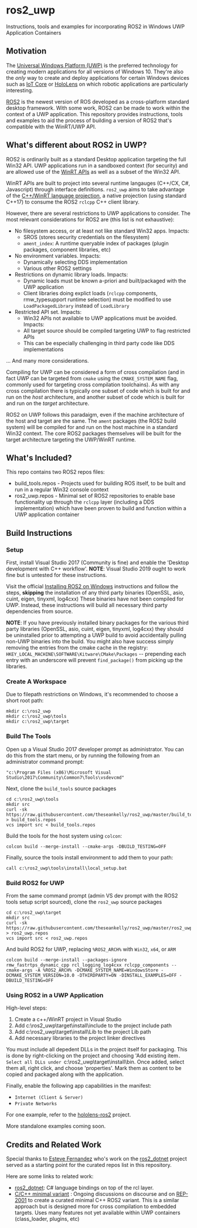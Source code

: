 # ros2_uwp
Instructions, tools and examples for incorporating ROS2 in Windows UWP
Application Containers

## Motivation

The [Universal Windows Platform (UWP)](https://docs.microsoft.com/en-us/windows/uwp/get-started/universal-application-platform-guide)
is the preferred technology for creating modern applications for all versions
of Windows 10. They're also the *only* way to create and deploy applications
for certain Windows devices such as [IoT Core](https://developer.microsoft.com/en-us/windows/iot/)
or [HoloLens](https://www.microsoft.com/en-us/hololens) on which robotic
applications are particularly interesting.

[ROS2](https://index.ros.org/doc/ros2/) is the newest version of ROS developed
as a cross-platform standard desktop framework. With some work, ROS2 can be
made to work within the context of a UWP application. This repository provides
instructions, tools and examples to aid the process of building a version of
ROS2 that's compatible with the WinRT/UWP API.

## What's different about ROS2 in UWP?

ROS2 is ordinarily built as a standard Desktop application targeting the full
Win32 API. UWP applications run in a sandboxed context (for security) and are
allowed use of the [WinRT APIs](https://github.com/MicrosoftDocs/winrt-api)
as well as a subset of the Win32 API.

WinRT APIs are built to project into several runtime langauges (C++/CX, C#,
Javascript) through interface definitions. `ros2_uwp` aims to take advantage of
the [C++/WinRT language projection](https://docs.microsoft.com/en-us/windows/uwp/cpp-and-winrt-apis/),
a native projection (using standard C++17) to consume the ROS2 `rclcpp` C++
client library.

However, there are several restrictions to UWP applications to consider. The
most relevant considerations for ROS2 are (this list is not exhaustive):
* No filesystem access, or at least not like standard Win32 apps. Impacts:
  * SROS (stores security credentials on the filesystem)
  * `ament_index`: A runtime queryable index of packages (plugin packages,
  component libraries, etc)
* No environment variables. Impacts:
  * Dynamically selecting DDS implementation
  * Various other ROS2 settings
* Restrictions on dynamic library loads. Impacts:
  * Dynamic loads must be known a-priori and built/packaged with the UWP
  application
  * Client libraries doing explict loads (`rclcpp` components, rmw_typesupport
  runtime selection) must be modified to use `LoadPackagedLibrary` instead of
  `LoadLibrary`
* Restricted API set. Impacts:
  * Win32 APIs not available to UWP applications must be avoided. Impacts:
  * All target source should be compiled targeting UWP to flag restricted APIs
  * This can be especially challenging in third party code like DDS
  implementations

... And many more considerations.

Compiling for UWP can be considered a form of cross compilation (and in fact
UWP can be targeted from `cmake` using the `CMAKE_SYSTEM_NAME` flag, commonly
used for targeting cross compilation toolchains). As with any cross compilation
there is typically one subset of code which is built for and run on the
*host* architecture, and another subset of code which is built for and run on
the *target* architecture.

ROS2 on UWP follows this paradaigm, even if the machine architecture of the
host and target are the same. The `ament` packages (the ROS2 build system) will
be compiled for and run on the host machine in a standard Win32 context. The
core ROS2 packages themselves will be built for the target architecture
targeting the UWP/WinRT runtime.


## What's Included?

This repo contains two ROS2 repos files:
* build_tools.repos - Projects used for building ROS itself, to be built and
run in a regular Win32 console context
* ros2_uwp.repos - Minimal set of ROS2 repositories to enable base
functionality up through the `rclcpp` layer (including a DDS implementation)
which have been proven to build and function within a UWP application container

## Build Instructions

### Setup

First, install Visual Studio 2017 (Community is fine) and enable the 'Desktop
development with C++ workflow'. **NOTE**: Visual Studio 2019 ought to work fine
but is untested for these instructions.

Visit the official [Installing ROS2 on Windows](https://index.ros.org/doc/ros2/Installation/Dashing/Windows-Development-Setup/)
instructions and follow the steps, **skipping** the installation of any third
party binaries (OpenSSL, asio, cuint, eigen, tinyxml, log4cxx) These binaries
have not been compiled for UWP. Instead, these instructions will build all
necessary third party dependencies from source.

**NOTE**: If you have previously installed binary packages for the various
third party libraries (OpenSSL, asio, cuint, eigen, tinyxml, log4cxx) they
should be uninstalled prior to attempting a UWP build to avoid accidentally
pulling non-UWP binaries into the build. You might also have success simply
removing the entries from the cmake cache in the registry:
`HKEY_LOCAL_MACHINE\SOFTWARE\Kitware\CMake\Packages` -- prepending each entry
with an underscore will prevent `find_package()` from picking up the libraries.

### Create A Workspace

Due to filepath restrictions on Windows, it's recommended to choose a short
root path:

```
mkdir c:\ros2_uwp
mkdir c:\ros2_uwp\tools
mkdir c:\ros2_uwp\target
```

### Build The Tools

Open up a Visual Studio 2017 developer prompt as administrator. You can do this
from the start menu, or by running the following from an administrator command
prompt:
```
"c:\Program Files (x86)\Microsoft Visual Studio\2017\Community\Common7\Tools\vsdevcmd"
```

Next, clone the `build_tools` source packages
```
cd c:\ros2_uwp\tools
mkdir src
curl -sk https://raw.githubusercontent.com/theseankelly/ros2_uwp/master/build_tools.repos > build_tools.repos
vcs import src < build_tools.repos
```

Build the tools for the host system using `colcon`:
```
colcon build --merge-install --cmake-args -DBUILD_TESTING=OFF
```

Finally, source the tools install environment to add them to your path:
```
call c:\ros2_uwp\tools\install\local_setup.bat
```

### Build ROS2 for UWP

From the same command prompt (admin VS dev prompt with the ROS2 tools setup
script sourced), clone the `ros2_uwp` source packages
```
cd c:\ros2_uwp\target
mkdir src
curl -sk https://raw.githubusercontent.com/theseankelly/ros2_uwp/master/ros2_uwp.repos > ros2_uwp.repos
vcs import src < ros2_uwp.repos
```

And build ROS2 for UWP, replacing `%ROS2_ARCH%` with `Win32`, `x64`, or `ARM`
```
colcon build --merge-install --packages-ignore rmw_fastrtps_dynamic_cpp rcl_logging_log4cxx rclcpp_components --cmake-args -A %ROS2_ARCH% -DCMAKE_SYSTEM_NAME=WindowsStore -DCMAKE_SYSTEM_VERSION=10.0 -DTHIRDPARTY=ON -DINSTALL_EXAMPLES=OFF -DBUILD_TESTING=OFF
```

### Using ROS2 in a UWP Application

High-level steps:
1. Create a c++/WinRT project in Visual Studio
2. Add c:\ros2_uwp\target\install\include to the project include path
3. Add c:\ros2_uwp\target\install\Lib to the project Lib path
4. Add necessary libraries to the project linker directives

You must include all depedent DLLs in the project itself for packaging. This is
done by right-clicking on the project and choosing 'Add existing item`. Select
all DLLs under `c:\ros2_uwp\target\install\bin. Once added, select them all,
right click, and choose 'properties'. Mark them as content to be copied and
packaged along with the application.

Finally, enable the following app capabilities in the manifest:
* `Internet (Client & Server)`
* `Private Networks`

For one example, refer to the [hololens-ros2](https://github.com/theseankelly/hololens-ros2)
project.

More standalone examples coming soon.

## Credits and Related Work

Special thanks to [Esteve Fernandez](https://github.com/esteve) who's work on
the [ros2_dotnet](https://github.com/ros2-dotnet/ros2_dotnet) project served as
a starting point for the curated repos list in this repository.

Here are some links to related work:
* [ros2_dotnet](https://github.com/ros2-dotnet/ros2_dotnet): C# language
bindings on top of the rcl layer.
* [C/C++ minimal variant](https://discourse.ros.org/t/c-c-minimal-source-tree-only-ros2-variant/11760)
: Ongoing discussions on discourse and on [REP-2001](https://github.com/ros-infrastructure/rep/pull/231)
to create a curated minimal C++ ROS2 variant. This is a similar approach but
is designed more for cross compilation to embedded targets. Uses many features
not yet available within UWP containers (class_loader, plugins, etc)

